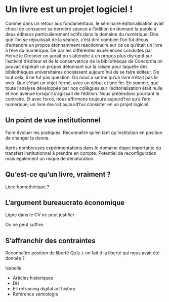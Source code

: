 # Un livre est un projet logiciel !

Comme dans un retour aux fondamentaux, le séminaire éditorialisation avait choisi de consacrer sa dernière séance à l’édition en donnant la parole à deux éditeurs particulièrement actifs dans le domaine du numérique. Dire que l’on se réjouissait de la séance, c’est dire combien l’on fut déçus d’entendre un propos étonnamment réactionnaire sur ce ce qu’était un livre à l’ère du numérique. De par les différentes expériences conduites par Hervé le Crosnier on aurait pu s’attendre à un propos plus disruptif sur l’activité d’éditeur et de la conservatrice de la bibliothèque de Concordia on pouvait espérait un propos détonnant sur la raison pour laquelle des bibliothèques universitaires choisissent aujourd’hui de se faire éditeur. De tout cela, il ne fut pas question. On nous a seriné qu’un livre n’était pas le web. Que c’était un objet fermé, avec un début et une fin. En somme, que toute l’analyse développée par nos collègues sur l’éditorialisation était nulle et non avenue lorsqu’il s’agissait de l’édition. Nous prétendons pourtant le contraire. Et avec force, nous affirmons toujours aujourd’hui qu’à l’ère numérique, un livre devrait aujourd’hui consister en un projet logiciel.

## Un point de vue institutionnel

Faire évoluer les pratiques. Reconnaître qu’en tant qu’institution en position de changer la donne.

Après nombreuses expérimentations dans le domaine étape importante du transfert institutionnel à prendre en compte. Potentiel de reconfiguration mais également un risque de dénaturation.

## Qu’est-ce qu’un livre, vraiment ?

Livre homothétique ?

## L’argument bureaucrato économique

Ligne dans le CV ne peut justifier

Ou ne peut suffire.

## S’affranchir des contraintes

Reconnaître position de liberté
Qu’a-t-on fait d la liberté qui nous avait été donnée ?


Isabelle
- Articles historiques
- DH
- Eli reframing digital art history
- Référence sémiologie
